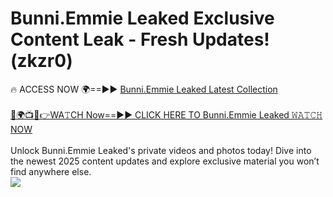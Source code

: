 # Bunni.Emmie Leaked Exclusive Content Leak - Fresh Updates! (zkzr0)

🔥 ACCESS NOW 🌍==►► <a href="https://tinyurl.com/kvy9nzfs" rel="nofollow">Bunni.Emmie Leaked Latest Collection</a>
<br><br>
[🔴🌍📺📱👉WA𝚃CH Now==►► CLICK HERE TO Bunni.Emmie Leaked 𝚆𝙰𝚃𝙲𝙷 NOW](https://tinyurl.com/kvy9nzfs)
<br><br>
Unlock Bunni.Emmie Leaked's private videos and photos today! Dive into the newest 2025 content updates and explore exclusive material you won’t find anywhere else.
<br>
<a href="https://tinyurl.com/kvy9nzfs" rel="nofollow" data-target="animated-image.originalLink"><img src="https://camo.githubusercontent.com/8a4f000d20f83aca3bf7ec5f350d767afa0574a8a352519fd8cfa583a6f93a33/68747470733a2f2f692e696d6775722e636f6d2f644a486b345a712e676966" data-canonical-src="https://i.imgur.com/dJHk4Zq.gif" style="max-width: 100%; display: inline-block;" data-target="animated-image.originalImage"></a>
<br>
